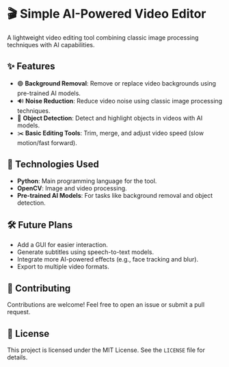 # 🎬 Simple AI-Powered Video Editor

A lightweight video editing tool combining classic image processing techniques with AI capabilities. 

## ✨ Features

- 🟢 **Background Removal**: Remove or replace video backgrounds using pre-trained AI models.
- 🔊 **Noise Reduction**: Reduce video noise using classic image processing techniques.
- 🎯 **Object Detection**: Detect and highlight objects in videos with AI models.
- ✂️ **Basic Editing Tools**: Trim, merge, and adjust video speed (slow motion/fast forward).

## 🚀 Technologies Used

- **Python**: Main programming language for the tool.
- **OpenCV**: Image and video processing.
- **Pre-trained AI Models**: For tasks like background removal and object detection.

## 🛠️ Future Plans

- Add a GUI for easier interaction.
- Generate subtitles using speech-to-text models.
- Integrate more AI-powered effects (e.g., face tracking and blur).
- Export to multiple video formats.

## 🤝 Contributing

Contributions are welcome! Feel free to open an issue or submit a pull request.

## 📄 License

This project is licensed under the MIT License. See the `LICENSE` file for details.

